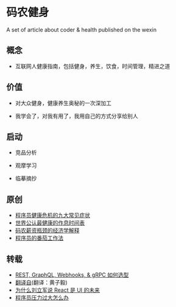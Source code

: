 # 码农健身

A set of article about coder &amp; health published on the wexin

## 概念

- 互联网人健康指南，包括健身，养生，饮食，时间管理，精进之道

## 价值

- 对大众健身，健康养生奥秘的一次深加工

- 我学会了，对我有用了，我用自己的方式分享给别人

## 启动

- 竞品分析

- 观摩学习

- 临摹摘抄

## 原创

- [程序员健康危机的九大常见症状](./doc/程序员健康危机的九大常见症状.md)
- [世界公认最健康的作息时间表](./doc/世界公认最健康的作息时间表.md)
- [码农薪资瓶颈的经济学解释](./doc/码农薪资瓶颈的经济学解释.md)
- [程序员的番茄工作法](./doc/程序员的番茄工作法.md)

## 转载

- [REST, GraphQL, Webhooks, & gRPC 如何选型](./doc/REST_GraphQL_Webhooks_&_gRPC如何选型.md)
- [翻译自](https://github.com/epicmaxco/epic-spinners?ref=producthunt)(翻译：黄子毅)
- [为什么刘立军说 React 是 UI 的未来](./doc/为什么刘立军说React是UI的未来.md)
- [程序员压力过大怎么办](./doc/程序员压力过大怎么办.md)
